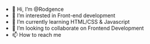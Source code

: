 - 👋 Hi, I’m @Rodgence
- 👀 I’m interested in Front-end development
- 🌱 I’m currently learning HTML/CSS & Javascript
- 💞️ I’m looking to collaborate on Frontend Development
- 📫 How to reach me 

<!---
Rodgence/Rodgence is a ✨ special ✨ repository because its `README.md` (this file) appears on your GitHub profile.
You can click the Preview link to take a look at your changes.
--->
